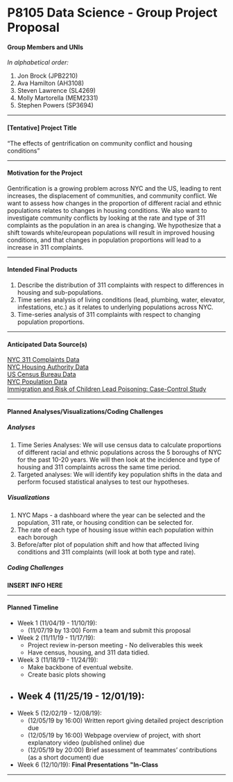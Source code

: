 P8105 Data Science - Group Project Proposal
================

#### Group Members and UNIs

*In alphabetical order:*

1.  Jon Brock (JPB2210)  
2.  Ava Hamilton (AH3108)  
3.  Steven Lawrence (SL4269)  
4.  Molly Martorella (MEM2331)  
5.  Stephen Powers (SP3694)

-----

#### \[Tentative\] Project Title

“The effects of gentrification on community conflict and housing
conditions”

-----

#### Motivation for the Project

Gentrification is a growing problem across NYC and the US, leading to
rent increases, the displacement of communities, and community conflict.
We want to assess how changes in the proportion of different racial and
ethnic populations relates to changes in housing conditions. We also
want to investigate community conflicts by looking at the rate and type
of 311 complaints as the population in an area is changing. We
hypothesize that a shift towards white/european populations will result
in improved housing conditions, and that changes in population
proportions will lead to a increase in 311 complaints.

-----

#### Intended Final Products

1.  Describe the distribution of 311 complaints with respect to
    differences in housing and sub-populations.
2.  Time series analysis of living conditions (lead, plumbing, water,
    elevator, infestations, etc.) as it relates to underlying
    populations across NYC.
3.  Time-series analysis of 311 complaints with respect to changing
    population proportions.

-----

#### Anticipated Data Source(s)

[NYC 311 Complaints
Data](https://data.cityofnewyork.us/d/erm2-nwe9/visualization)  
[NYC Housing Authority
Data](https://data.cityofnewyork.us/Housing-Development/NYCHA-Development-Data-Book/evjd-dqpz)  
[US Census Bureau
Data](https://www.census.gov/data/tables/time-series/demo/housing-patterns/housing-patterns-tables.html)  
[NYC Population
Data](https://www1.nyc.gov/site/planning/planning-level/nyc-population/nyc-population.page)  
[Immigration and Risk of Children Lead Poisoning: Case-Control
Study](https://ajph.aphapublications.org/doi/full/10.2105/AJPH.2006.093229)

-----

#### Planned Analyses/Visualizations/Coding Challenges

##### *Analyses*

1.  Time Series Analyses: We will use census data to calculate
    proportions of different racial and ethnic populations across the 5
    boroughs of NYC for the past 10-20 years. We will then look at the
    incidence and type of housing and 311 complaints across the same
    time period.
2.  Targeted analyses: We will identify key population shifts in the
    data and perform focused statistical analyses to test our
    hypotheses.

##### *Visualizations*

1.  NYC Maps - a dashboard where the year can be selected and the
    population, 311 rate, or housing condition can be selected for.
2.  The rate of each type of housing issue within each population within
    each borough
3.  Before/after plot of population shift and how that affected living
    conditions and 311 complaints (will look at both type and rate).

##### *Coding Challenges*

**INSERT INFO HERE**

-----

#### Planned Timeline

  - Week 1 (11/04/19 - 11/10/19):
      - (11/07/19 by 13:00) Form a team and submit this proposal
  - Week 2 (11/11/19 - 11/17/19):
      - Project review in-person meeting - No deliverables this week
      - Have census, housing, and 311 data tidied.
  - Week 3 (11/18/19 - 11/24/19):
      - Make backbone of eventual website.
      - Create basic plots showing
  - Week 4 (11/25/19 - 12/01/19):
      - 
  - Week 5 (12/02/19 - 12/08/19):
      - (12/05/19 by 16:00) Written report giving detailed project
        description due  
      - (12/05/19 by 16:00) Webpage overview of project, with short
        explanatory video (published online) due  
      - (12/05/19 by 20:00) Brief assessment of teammates’ contributions
        (as a short document) due
  - Week 6 (12/10/19): **Final Presentations "In-Class**

-----
